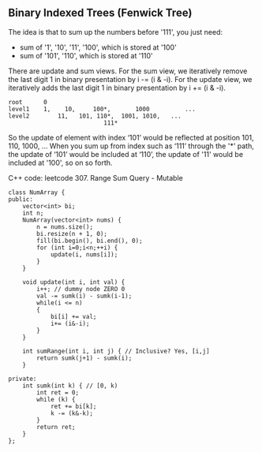 ## Binary Indexed Trees (Fenwick Tree)
The idea is that to sum up the numbers before '111', you just need:
* sum of '1', '10', '11', '100', which is stored at '100'
* sum of '101', '110', which is stored at '110'

There are update and sum views.
For the sum view, we iteratively remove the last digit 1 in binary presentation by i -= (i & -i). 
For the update view, we iteratively adds the last digit 1 in binary presentation by i += (i & -i).
```
root      0
level1    1, 	10, 	100*,       1000          ...
level2        11,   101, 110*,  1001, 1010,   ...
   		                   111*
```
So the update of element with index ‘101’ would be reflected at position 101, 110, 1000, …
When you sum up from index such as ‘111’ through the '*' path, the update of ‘101’ would be included at ‘110’, 
the update of '11' would be included at '100', so on so forth.

C++ code: leetcode 307. Range Sum Query - Mutable
```
class NumArray {
public:
    vector<int> bi;
    int n;
    NumArray(vector<int> nums) {
        n = nums.size();
        bi.resize(n + 1, 0);
        fill(bi.begin(), bi.end(), 0);
        for (int i=0;i<n;++i) {
            update(i, nums[i]);
        }
    }
    
    void update(int i, int val) {
        i++; // dummy node ZERO 0
        val -= sumk(i) - sumk(i-1);
        while(i <= n)
        {
            bi[i] += val;
            i+= (i&-i);
        }
    }
    
    int sumRange(int i, int j) { // Inclusive? Yes, [i,j]
        return sumk(j+1) - sumk(i);
    }
    
private:
    int sumk(int k) { // [0, k)
        int ret = 0;
        while (k) {
            ret += bi[k];
            k -= (k&-k);
        }
        return ret;
    }
};
```
